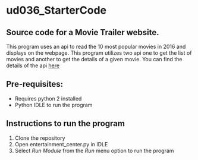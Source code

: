 # ud036_StarterCode

## Source code for a Movie Trailer website.

This program uses an api to read the 10 most popular movies in 2016 and displays on the webpage. This program utilizes two api one to get the list of movies and another to get the details of a given movie. You can find the details of the api [here](https://developers.themoviedb.org/3/getting-started)


## Pre-requisites:
- Requires python 2 installed
- Python IDLE to run the program

## Instructions to run the program
1. Clone the repository
2. Open entertainment_center.py in IDLE 
3. Select _Run Module_ from the _Run_ menu option to run the program
